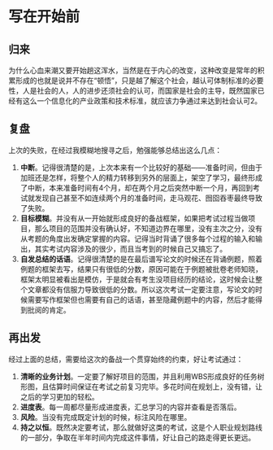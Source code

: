 # 写在开始前

## 归来

为什么心血来潮又要开始趟这浑水，当然是在于内心的改变，这种改变是常年的积累形成的也就是说并不存在“顿悟”，只是越了解这个社会，越认可体制标准的必要性，人是社会的人，人的进步还须社会的认可，而国家是社会的主导，既然国家已经有这么一个信息化的产业政策和技术标准，就应该力争通过来达到社会认可2。

## 复盘

上次的失败，在经过我模糊地搜寻之后，勉强能够总结出这么几点：

1. **中断**。记得很清楚的是，上次本来有一个比较好的基础——准备时间，但由于加班还是怎样，将整个人的精力转移到另外的层面上，架空了学习，最终形成了中断，本来准备时间有4个月，却在两个月之后突然中断一个月，再回到考试就发现自己甚至不如连续两个月的准备时间，走马观花、囫囵吞枣最终导致了失败。
2. **目标模糊**。并没有从一开始就形成良好的备战框架，如果把考试过程当做项目，那么项目的范围并没有确认好，不知道边界在哪里，没有主次之分，没有从考题的角度出发确定掌握的内容。记得当时背诵了很多每个过程的输入和输出，其实考试内容涉及的很少，而且当考到的时候自己又搞忘了。
3. **自发总结的话语**。记得很清楚的是在最后谱写论文的时候还在背诵例题，照着例题的框架去写，结果只有很低的分数，原因可能在于例题被批卷老师知晓，框架太明显被看出是模仿，于是就会有考生没项目经历的结论，这时候会让整个文章都没有信服力导致很低的分数。所以这次考试一定要注意，写论文的时候需要写作框架但也需要有自己的话语，甚至隐藏例题中的内容，然后才能得到批阅的肯定。

## 再出发

经过上面的总结，需要给这次的备战一个贯穿始终的约束，好让考试通过：

1. **清晰的业务计划**。一定要了解好项目的范围，并且利用WBS形成良好的任务树形图，且估算时间保证在考试之前复习完毕。多花时间在规划上，没有错，让之后的学习更加的轻松。
2. **进度表**。每一周都尽量形成进度表，汇总学习的内容并查看是否落后。
3. **风险**。当没有完成既定计划的时候，标注风险在哪里。
4. **持之以恒**。既然决定要考试，那么就做好这类的考试，这是个人职业规划路线的一部分，争取在半年时间内完成这件事情，好让自己的路走得更长更远。



